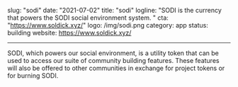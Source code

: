 slug: "sodi"
date: "2021-07-02"
title: "sodi"
logline: "SODI is the currency that powers the SODI social environment system. "
cta: "https://www.soldick.xyz/"
logo: /img/sodi.png
category: app
status: building
website: https://www.soldick.xyz/

---

SODI, which powers our social environment, is a utility token that can be used to access our suite of community building features. These features will also be offered to other communities in exchange for project tokens or for burning SODI.
